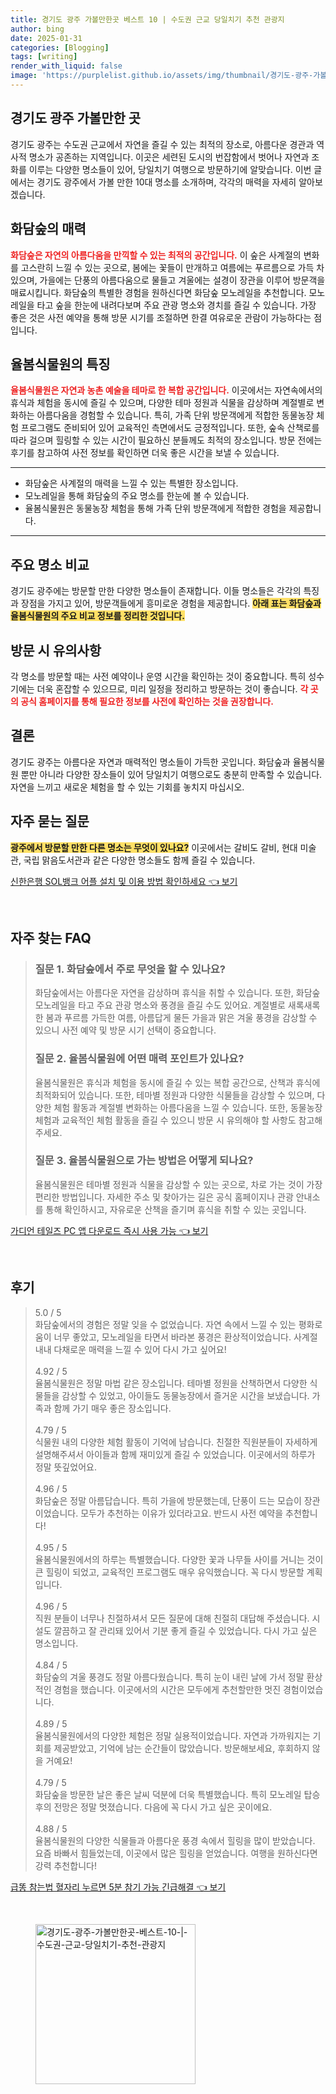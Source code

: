 ```yaml
---
title: 경기도 광주 가볼만한곳 베스트 10 | 수도권 근교 당일치기 추천 관광지
author: bing
date: 2025-01-31
categories: [Blogging]
tags: [writing]
render_with_liquid: false
image: 'https://purplelist.github.io/assets/img/thumbnail/경기도-광주-가볼만한곳-베스트-10-|-수도권-근교-당일치기-추천-관광지.webp'
---
```



<h2 id='경기도_광주_가볼만한곳'>경기도 광주 가볼만한 곳</h2>

<p>경기도 광주는 수도권 근교에서 자연을 즐길 수 있는 최적의 장소로, 아름다운 경관과 역사적 명소가 공존하는 지역입니다. 이곳은 세련된 도시의 번잡함에서 벗어나 자연과 조화를 이루는 다양한 명소들이 있어, 당일치기 여행으로 방문하기에 알맞습니다. 이번 글에서는 경기도 광주에서 가볼 만한 10대 명소를 소개하며, 각각의 매력을 자세히 알아보겠습니다. </p>

<h2 id='화담숲의_매력'>화담숲의 매력</h2>

<p><b><span style="color: #ee2323;">화담숲은 자연의 아름다움을 만끽할 수 있는 최적의 공간입니다.</span></b> 이 숲은 사계절의 변화를 고스란히 느낄 수 있는 곳으로, 봄에는 꽃들이 만개하고 여름에는 푸르름으로 가득 차 있으며, 가을에는 단풍의 아름다움으로 물들고 겨울에는 설경이 장관을 이루어 방문객을 매료시킵니다. 화담숲의 특별한 경험을 원하신다면 화담숲 모노레일을 추천합니다. 모노레일을 타고 숲을 한눈에 내려다보며 주요 관광 명소와 경치를 즐길 수 있습니다. 가장 좋은 것은 사전 예약을 통해 방문 시기를 조절하면 한결 여유로운 관람이 가능하다는 점입니다.</p>

<h2 id='율봄식물원의_특징'>율봄식물원의 특징</h2>

<p><b><span style="color: #ee2323;">율봄식물원은 자연과 농촌 예술을 테마로 한 복합 공간입니다.</span></b> 이곳에서는 자연속에서의 휴식과 체험을 동시에 즐길 수 있으며, 다양한 테마 정원과 식물을 감상하며 계절별로 변화하는 아름다움을 경험할 수 있습니다. 특히, 가족 단위 방문객에게 적합한 동물농장 체험 프로그램도 준비되어 있어 교육적인 측면에서도 긍정적입니다. 또한, 숲속 산책로를 따라 걸으며 힐링할 수 있는 시간이 필요하신 분들께도 최적의 장소입니다. 방문 전에는 후기를 참고하여 사전 정보를 확인하면 더욱 좋은 시간을 보낼 수 있습니다.</p>

<hr />

<ul>
    <li>화담숲은 사계절의 매력을 느낄 수 있는 특별한 장소입니다.</li>
    <li>모노레일을 통해 화담숲의 주요 명소를 한눈에 볼 수 있습니다.</li>
    <li>율봄식물원은 동물농장 체험을 통해 가족 단위 방문객에게 적합한 경험을 제공합니다.</li>
</ul>

<hr />

<h2 id='주요_명소_비교'>주요 명소 비교</h2>

<p>경기도 광주에는 방문할 만한 다양한 명소들이 존재합니다. 이들 명소들은 각각의 특징과 장점을 가지고 있어, 방문객들에게 흥미로운 경험을 제공합니다. <b><span style="background-color: #ffe066;">아래 표는 화담숲과 율봄식물원의 주요 비교 정보를 정리한 것입니다.</span></b></p>

<h2 id='방문_시_유의사항'>방문 시 유의사항</h2>

<p>각 명소를 방문할 때는 사전 예약이나 운영 시간을 확인하는 것이 중요합니다. 특히 성수기에는 더욱 혼잡할 수 있으므로, 미리 일정을 정리하고 방문하는 것이 좋습니다. <b><span style="color: #ee2323;">각 곳의 공식 홈페이지를 통해 필요한 정보를 사전에 확인하는 것을 권장합니다.</span></b></p>

<h2 id='결론'>결론</h2>

<p>경기도 광주는 아름다운 자연과 매력적인 명소들이 가득한 곳입니다. 화담숲과 율봄식물원 뿐만 아니라 다양한 장소들이 있어 당일치기 여행으로도 충분히 만족할 수 있습니다. 자연을 느끼고 새로운 체험을 할 수 있는 기회를 놓치지 마십시오.</p>

<h2 id='자주_묻는_질문'>자주 묻는 질문</h2>

<p><b><span style="background-color: #ffe066;">광주에서 방문할 만한 다른 명소는 무엇이 있나요?</span></b> 이곳에서는 갈비도 갈비, 현대 미술관, 국립 맑음도서관과 같은 다양한 명소들도 함께 즐길 수 있습니다.</p>


<p><a class="click-button" title="신한은행 SOL뱅크 어플 설치 및 이용 방법 확인하세요" href="https://purplelist.github.io/posts/%EC%8B%A0%ED%95%9C%EC%9D%80%ED%96%89-SOL%EB%B1%85%ED%81%AC-%EC%96%B4%ED%94%8C-%EC%84%A4%EC%B9%98-%EB%B0%8F-%EC%9D%B4%EC%9A%A9-%EB%B0%A9%EB%B2%95-%ED%99%95%EC%9D%B8%ED%95%98%EC%84%B8%EC%9A%94/" rel="dofollow">신한은행 SOL뱅크 어플 설치 및 이용 방법 확인하세요 👈 보기</a></p><br>
<h2 id='자주_찾는_FAQ'>자주 찾는 FAQ</h2>
<div itemscope="" itemtype="https://schema.org/FAQPage"> 
<blockquote> 
<div itemscope="" itemprop="mainEntity" itemtype="https://schema.org/Question"> 
<h3 itemprop="name">질문 1. 화담숲에서 주로 무엇을 할 수 있나요?</h3> 
<div itemscope="" itemprop="acceptedAnswer" itemtype="https://schema.org/Answer"> 
<span itemprop="text"> 
<p>화담숲에서는 아름다운 자연을 감상하며 휴식을 취할 수 있습니다. 또한, 화담숲 모노레일을 타고 주요 관광 명소와 풍경을 즐길 수도 있어요. 계절별로 새록새록한 봄과 푸르름 가득한 여름, 아름답게 물든 가을과 맑은 겨울 풍경을 감상할 수 있으니 사전 예약 및 방문 시기 선택이 중요합니다.</p> 
</span> 
</div> 
</div> 
<div itemscope="" itemprop="mainEntity" itemtype="https://schema.org/Question"> 
<h3 itemprop="name">질문 2. 율봄식물원에 어떤 매력 포인트가 있나요?</h3> 
<div itemscope="" itemprop="acceptedAnswer" itemtype="https://schema.org/Answer"> 
<span itemprop="text"> 
<p>율봄식물원은 휴식과 체험을 동시에 즐길 수 있는 복합 공간으로, 산책과 휴식에 최적화되어 있습니다. 또한, 테마별 정원과 다양한 식물들을 감상할 수 있으며, 다양한 체험 활동과 계절별 변화하는 아름다움을 느낄 수 있습니다. 또한, 동물농장 체험과 교육적인 체험 활동을 즐길 수 있으니 방문 시 유의해야 할 사항도 참고해주세요.</p> 
</span> 
</div> 
</div> 
<div itemscope="" itemprop="mainEntity" itemtype="https://schema.org/Question"> 
<h3 itemprop="name">질문 3. 율봄식물원으로 가는 방법은 어떻게 되나요?</h3> 
<div itemscope="" itemprop="acceptedAnswer" itemtype="https://schema.org/Answer"> 
<span itemprop="text"> 
<p>율봄식물원은 테마별 정원과 식물을 감상할 수 있는 곳으로, 차로 가는 것이 가장 편리한 방법입니다. 자세한 주소 및 찾아가는 길은 공식 홈페이지나 관광 안내소를 통해 확인하시고, 자유로운 산책을 즐기며 휴식을 취할 수 있는 곳입니다.</p> 
</span> 
</div> 
</div> 
</blockquote> 
</div>
<p><a class="click-button" title="가디언 테일즈 PC 앱 다운로드 즉시 사용 가능" href="https://purplelist.github.io/posts/%EA%B0%80%EB%94%94%EC%96%B8-%ED%85%8C%EC%9D%BC%EC%A6%88-PC-%EC%95%B1-%EB%8B%A4%EC%9A%B4%EB%A1%9C%EB%93%9C-%EC%A6%89%EC%8B%9C-%EC%82%AC%EC%9A%A9-%EA%B0%80%EB%8A%A5/" rel="dofollow">가디언 테일즈 PC 앱 다운로드 즉시 사용 가능 👈 보기</a></p><br>
<h2 id='후기'>후기</h2>
<div itemscope itemtype="https://schema.org/Product">
  <blockquote>
  <div itemprop="review" itemscope itemtype="https://schema.org/Review">
      <div itemprop="reviewRating" itemscope itemtype="https://schema.org/Rating"> <span itemprop="ratingValue">5.0</span> / <span itemprop="bestRating">5</span> </div>
      <span itemprop="reviewBody">화담숲에서의 경험은 정말 잊을 수 없었습니다. 자연 속에서 느낄 수 있는 평화로움이 너무 좋았고, 모노레일을 타면서 바라본 풍경은 환상적이었습니다. 사계절 내내 다채로운 매력을 느낄 수 있어 다시 가고 싶어요!</span>
  </div>
  <br>
  <div itemprop="review" itemscope itemtype="https://schema.org/Review">
      <div itemprop="reviewRating" itemscope itemtype="https://schema.org/Rating"> <span itemprop="ratingValue">4.92</span> / <span itemprop="bestRating">5</span> </div>
      <span itemprop="reviewBody">율봄식물원은 정말 마법 같은 장소입니다. 테마별 정원을 산책하면서 다양한 식물들을 감상할 수 있었고, 아이들도 동물농장에서 즐거운 시간을 보냈습니다. 가족과 함께 가기 매우 좋은 장소입니다.</span>
  </div>
  <br>
  <div itemprop="review" itemscope itemtype="https://schema.org/Review">
      <div itemprop="reviewRating" itemscope itemtype="https://schema.org/Rating"> <span itemprop="ratingValue">4.79</span> / <span itemprop="bestRating">5</span> </div>
      <span itemprop="reviewBody">식물원 내의 다양한 체험 활동이 기억에 남습니다. 친절한 직원분들이 자세하게 설명해주셔서 아이들과 함께 재미있게 즐길 수 있었습니다. 이곳에서의 하루가 정말 뜻깊었어요.</span>
  </div>
  <br>
  <div itemprop="review" itemscope itemtype="https://schema.org/Review">
      <div itemprop="reviewRating" itemscope itemtype="https://schema.org/Rating"> <span itemprop="ratingValue">4.96</span> / <span itemprop="bestRating">5</span> </div>
      <span itemprop="reviewBody">화담숲은 정말 아름답습니다. 특히 가을에 방문했는데, 단풍이 드는 모습이 장관이었습니다. 모두가 추천하는 이유가 있더라고요. 반드시 사전 예약을 추천합니다!</span>
  </div>
  <br>
  <div itemprop="review" itemscope itemtype="https://schema.org/Review">
      <div itemprop="reviewRating" itemscope itemtype="https://schema.org/Rating"> <span itemprop="ratingValue">4.95</span> / <span itemprop="bestRating">5</span> </div>
      <span itemprop="reviewBody">율봄식물원에서의 하루는 특별했습니다. 다양한 꽃과 나무들 사이를 거니는 것이 큰 힐링이 되었고, 교육적인 프로그램도 매우 유익했습니다. 꼭 다시 방문할 계획입니다.</span>
  </div>
  <br>
  <div itemprop="review" itemscope itemtype="https://schema.org/Review">
      <div itemprop="reviewRating" itemscope itemtype="https://schema.org/Rating"> <span itemprop="ratingValue">4.96</span> / <span itemprop="bestRating">5</span> </div>
      <span itemprop="reviewBody">직원 분들이 너무나 친절하셔서 모든 질문에 대해 친절히 대답해 주셨습니다. 시설도 깔끔하고 잘 관리돼 있어서 기분 좋게 즐길 수 있었습니다. 다시 가고 싶은 명소입니다.</span>
  </div>
  <br>
  <div itemprop="review" itemscope itemtype="https://schema.org/Review">
      <div itemprop="reviewRating" itemscope itemtype="https://schema.org/Rating"> <span itemprop="ratingValue">4.84</span> / <span itemprop="bestRating">5</span> </div>
      <span itemprop="reviewBody">화담숲의 겨울 풍경도 정말 아름다웠습니다. 특히 눈이 내린 날에 가서 정말 환상적인 경험을 했습니다. 이곳에서의 시간은 모두에게 추천할만한 멋진 경험이었습니다.</span>
  </div>
  <br>
  <div itemprop="review" itemscope itemtype="https://schema.org/Review">
      <div itemprop="reviewRating" itemscope itemtype="https://schema.org/Rating"> <span itemprop="ratingValue">4.89</span> / <span itemprop="bestRating">5</span> </div>
      <span itemprop="reviewBody">율봄식물원에서의 다양한 체험은 정말 실용적이었습니다. 자연과 가까워지는 기회를 제공받았고, 기억에 남는 순간들이 많았습니다. 방문해보세요, 후회하지 않을 거예요!</span>
  </div>
  <br>
  <div itemprop="review" itemscope itemtype="https://schema.org/Review">
      <div itemprop="reviewRating" itemscope itemtype="https://schema.org/Rating"> <span itemprop="ratingValue">4.79</span> / <span itemprop="bestRating">5</span> </div>
      <span itemprop="reviewBody">화담숲을 방문한 날은 좋은 날씨 덕분에 더욱 특별했습니다. 특히 모노레일 탑승 후의 전망은 정말 멋졌습니다. 다음에 꼭 다시 가고 싶은 곳이에요.</span>
  </div>
  <br>
  <div itemprop="review" itemscope itemtype="https://schema.org/Review">
      <div itemprop="reviewRating" itemscope itemtype="https://schema.org/Rating"> <span itemprop="ratingValue">4.88</span> / <span itemprop="bestRating">5</span> </div>
      <span itemprop="reviewBody">율봄식물원의 다양한 식물들과 아름다운 풍경 속에서 힐링을 많이 받았습니다. 요즘 바빠서 힘들었는데, 이곳에서 많은 힐링을 얻었습니다. 여행을 원하신다면 강력 추천합니다!</span>
  </div>
  </blockquote>
</div>
<p><a class="click-button" title="급똥 참는법 혈자리 누르면 5분 참기 가능 긴급해결" href="https://purplelist.github.io/posts/%EA%B8%89%EB%98%A5-%EC%B0%B8%EB%8A%94%EB%B2%95-%ED%98%88%EC%9E%90%EB%A6%AC-%EB%88%84%EB%A5%B4%EB%A9%B4-5%EB%B6%84-%EC%B0%B8%EA%B8%B0-%EA%B0%80%EB%8A%A5-%EA%B8%B4%EA%B8%89%ED%95%B4%EA%B2%B0/" rel="dofollow">급똥 참는법 혈자리 누르면 5분 참기 가능 긴급해결 👈 보기</a></p><br>
<figure class="image"><img src="https://purplelist.github.io/assets/img/thumbnail/경기도-광주-가볼만한곳-베스트-10-|-수도권-근교-당일치기-추천-관광지.webp" alt="경기도-광주-가볼만한곳-베스트-10-|-수도권-근교-당일치기-추천-관광지" width="256" height="256"></figure>